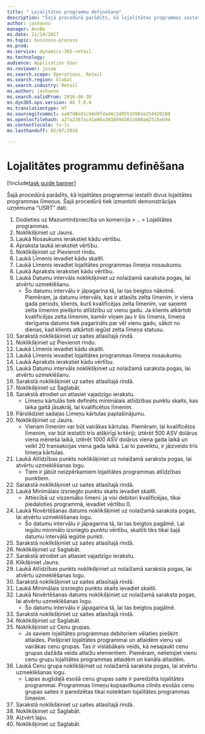 ```yaml
--- 
title: " Lojalitātes programmu definēšana"
description: "Šajā procedūrā parādīts, kā lojalitātes programmai iestatīt divus lojalitātes programmas līmeņus."
author: jashanno
manager: AnnBe
ms.date: 11/14/2017
ms.topic: business-process
ms.prod: 
ms.service: dynamics-365-retail
ms.technology: 
audience: Application User
ms.reviewer: josaw
ms.search.scope: Operations, Retail
ms.search.region: Global
ms.search.industry: Retail
ms.author: jashanno
ms.search.validFrom: 2016-06-30
ms.dyn365.ops.version: AX 7.0.0
ms.translationtype: HT
ms.sourcegitcommit: ea07d8e91c94d9fdad4c2d05533981e254420188
ms.openlocfilehash: a27a2367ac41e86a3038594261c080ad2515eb94
ms.contentlocale: lv-lv
ms.lasthandoff: 02/07/2018

---
```

# <a name="define-loyalty-programs"></a> Lojalitātes programmu definēšana

[!include[task guide banner](../includes/task-guide-banner.md)]

Šajā procedūrā parādīts, kā lojalitātes programmai iestatīt divus lojalitātes programmas līmeņus. Šajā procedūrā tiek izmantoti demonstrācijas uzņēmuma “USRT” dati.

1. Dodieties uz Mazumtirdzniecība un komercija > .. > Lojalitātes programmas.
2. Noklikšķiniet uz Jauns.
3. Laukā Nosaukums ierakstiet kādu vērtību.
4. Apraksta laukā ierakstiet vērtību.
5. Noklikšķiniet uz Pievienot rindu.
6. Laukā Līmenis ievadiet kādu skaitli.
7. Laukā Līmenis ievadiet lojalitātes programmas līmeņa nosaukumu.
8. Laukā Apraksts ierakstiet kādu vērtību.
9. Laukā Datumu intervāls noklikšķiniet uz nolaižamā saraksta pogas, lai atvērtu uzmeklēšanu.
    * Šo datumu intervālu ir jāpagarina tā, lai tas beigtos nākotnē. Piemēram, ja datumu intervāls, kas ir atlasīts zelta līmenim, ir viena gada periods, klients, kurš kvalificējas zelta līmenim, var saņemt zelta līmenim piešķirto atlīdzību uz vienu gadu. Ja klients atkārtoti kvalificējas zelta līmenim, kamēr viņam jau ir šis līmenis, līmeņa derīguma datums tiek pagarināts par vēl vienu gadu, sākot no dienas, kad klients atkārtoti iegūst zelta līmeņa statusu.  
10. Sarakstā noklikšķiniet uz saites atlasītajā rindā.
11. Noklikšķiniet uz Pievienot rindu.
12. Laukā Līmenis ievadiet kādu skaitli.
13. Laukā Līmenis ievadiet lojalitātes programmas līmeņa nosaukumu.
14. Laukā Apraksts ierakstiet kādu vērtību.
15. Laukā Datumu intervāls noklikšķiniet uz nolaižamā saraksta pogas, lai atvērtu uzmeklēšanu.
16. Sarakstā noklikšķiniet uz saites atlasītajā rindā.
17. Noklikšķiniet uz Saglabāt.
18. Sarakstā atrodiet un atlasiet vajadzīgo ierakstu.
    * Līmeņu kārtulās tiek definēts minimālais atlīdzības punktu skaits, kas laika gaitā jāsakrāj, lai kvalificētos līmenim.  
19. Pārslēdziet sadaļas Līmeņu kārtulas paplašinājumu.
20. Noklikšķiniet uz Jauns.
    * Vienam līmenim var būt vairākas kārtulas. Piemēram, lai kvalificētos līmenim, var būt iestatīti trīs atšķirīgi kritēriji; iztērēt 500 ASV dolārus viena mēneša laikā, iztērēt 1000 ASV dolārus viena gada laikā un veikt 20 transakcijas viena gada laikā. Lai to paveiktu, ir jāizveido trīs limeņa kārtulas.  
21. Laukā Atlīdzības punkts noklikšķiniet uz nolaižamā saraksta pogas, lai atvērtu uzmeklēšanas logu.
    * Tiem ir jābūt neizpērkamiem lojalitātes programmas atlīdzības punktiem.  
22. Sarakstā noklikšķiniet uz saites atlasītajā rindā.
23. Laukā Minimālais izsniegto punktu skaits ievadiet skaitli.
    * Attiecībā uz viszemāko līmeni: ja visi debitori kvalificējas, tikai piedaloties programmā, ievadiet vērtību 0.  
24. Laukā Novērtēšanas datums noklikšķiniet uz nolaižamā saraksta pogas, lai atvērtu uzmeklēšanas logu.
    * Šo datumu intervālu ir jāpagarina tā, lai tas beigtos pagātnē. Lai iegūtu minimālo izsniegto punktu vērtību, skaitīti tiks tikai šajā datumu intervālā iegūtie punkti.  
25. Sarakstā noklikšķiniet uz saites atlasītajā rindā.
26. Noklikšķiniet uz Saglabāt.
27. Sarakstā atrodiet un atlasiet vajadzīgo ierakstu.
28. Klikšķiniet Jauns.
29. Laukā Atlīdzības punkts noklikšķiniet uz nolaižamā saraksta pogas, lai atvērtu uzmeklēšanas logu.
30. Sarakstā noklikšķiniet uz saites atlasītajā rindā.
31. Laukā Minimālais izsniegto punktu skaits ievadiet skaitli.
32. Laukā Novērtēšanas datums noklikšķiniet uz nolaižamā saraksta pogas, lai atvērtu uzmeklēšanas logu.
    * Šo datumu intervālu ir jāpagarina tā, lai tas beigtos pagātnē.  
33. Sarakstā noklikšķiniet uz saites atlasītajā rindā.
34. Noklikšķiniet uz Saglabāt.
35. Noklikšķiniet uz Cenu grupas.
    * Ja saviem lojalitātes programmas debitoriem vēlaties piešķirt atlaides. Piešķiriet lojalitātes programmai un atlaidēm vienu vai vairākas cenu grupas. Tas ir vislabākais veids, kā nesajaukt cenu grupas dažāda veida atlaižu elementiem.  Piemēram, nelietojiet vienu cenu grupu lojalitātes programmas atlaidēm un kanāla atlaidēm.  
36. Laukā Cenu grupa noklikšķiniet uz nolaižamā saraksta pogas, lai atvērtu uzmeklēšanas logu.
    * Lapas augšdaļā esošā cenu grupas saite ir paredzēta lojalitātes programmai. Programmas līmeņu kopsavilkuma cilnēs esošās cenu grupas saites ir paredzētas tikai noteiktam lojalitātes programmas līmenim.  
37. Sarakstā noklikšķiniet uz saites atlasītajā rindā.
38. Noklikšķiniet uz Saglabāt.
39. Aizvērt lapu.
40. Noklikšķiniet uz Saglabāt.


